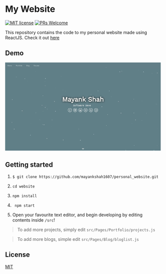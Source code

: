 # My Website
[![MIT license](https://img.shields.io/badge/License-MIT-blue.svg)](https://github.com/mayankshah1607/website/master/LICENSE) [![PRs Welcome](https://img.shields.io/badge/PRs-welcome-brightgreen.svg?style=flat-square)](http://makeapullrequest.com) 

This repository contains the code to my personal website made using ReactJS. Check it out [here](www.mayankshah.in)

## Demo
![demo](demo/demo.gif)

## Getting started
1)  ```
    $ git clone https://github.com/mayankshah1607/personal_website.git
    ```
2)  ```
    cd website
    ```
3)  ```
    npm install
    ```
4) ```
    npm start
    ```
5) Open your favourite text editor, and begin developing by editing contents inside `/src`!

> To add more projects, simply edit `src/Pages/Portfolio/projects.js`

> To add more blogs, simple edit `src/Pages/Blog/bloglist.js`

## License
[MIT](LICENSE.md)
